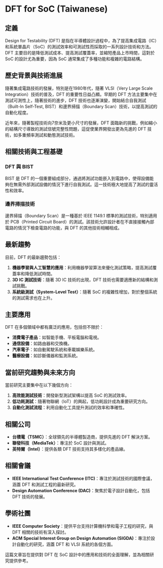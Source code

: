 # DFT for SoC (Taiwanese)

## 定義

Design for Testability (DFT) 是指在半導體設計過程中，為了提高集成電路（IC）和系統單晶片（SoC）的測試效率和可測試性而採取的一系列設計技術和方法。DFT 主要目的是降低測試成本、提高測試覆蓋率，並縮短產品上市時間，這對於 SoC 的設計尤為重要，因為 SoC 通常集成了多種功能和複雜的電路結構。

## 歷史背景與技術進展

隨著集成電路技術的發展，特別是在1980年代，隨著 VLSI（Very Large Scale Integration）技術的普及，DFT 的重要性日益凸顯。早期的 DFT 方法主要集中在測試可測性上，隨著技術的進步，DFT 技術也逐漸演變，開始結合自我測試（Built-In Self-Test, BIST）和邊界掃描（Boundary Scan）技術，以提高測試的自動化程度。

近年來，隨著製程技術向7奈米及更小尺寸的發展，DFT 面臨新的挑戰，例如縮小的結構尺寸導致的測試信號完整性問題，這促使業界開發出更為先進的 DFT 技術，如多重頻率測試和動態測試技術。

## 相關技術與工程基礎

### DFT 與 BIST

BIST 是 DFT 的一個重要組成部分，通過將測試功能嵌入到電路中，使得設備能夠在無需外部測試設備的情況下進行自我測試。這一技術極大地提高了測試的靈活性和效率。

### 邊界掃描技術

邊界掃描（Boundary Scan）是一種基於 IEEE 1149.1 標準的測試技術，特別適用於 PCB（Printed Circuit Board）的測試。該技術允許設計者在不直接接觸內部電路的情況下檢查電路的功能，與 DFT 的其他技術相輔相成。

## 最新趨勢

目前，DFT 的最新趨勢包括：

1. **機器學習與人工智慧的應用**：利用機器學習算法來優化測試策略，提高測試覆蓋率和降低測試時間。
2. **3D IC 測試技術**：隨著 3D IC 技術的出現，DFT 技術也需要適應新的結構和測試挑戰。
3. **系統級測試（System-Level Test）**：隨著 SoC 的複雜性增加，對於整個系統的測試需求也在上升。

## 主要應用

DFT 在多個領域中都有廣泛的應用，包括但不限於：

- **消費電子產品**：如智能手機、平板電腦和電視。
- **通信設備**：如路由器和交換機。
- **汽車電子**：如自動駕駛系統和車載娛樂系統。
- **醫療設備**：如診斷儀器和監測系統。

## 當前研究趨勢與未來方向

當前研究主要集中在以下幾個方向：

1. **高效能測試技術**：開發新型測試架構以提高 SoC 的測試效率。
2. **低功耗測試**：隨著物聯網（IoT）的興起，低功耗設計成為重要研究方向。
3. **自動化測試流程**：利用自動化工具提升測試的效率和準確性。

## 相關公司

- **台積電（TSMC）**：全球領先的半導體製造商，提供先進的 DFT 解決方案。
- **聯發科技（MediaTek）**：專注於 SoC 設計與測試。
- **英特爾（Intel）**：提供各類 DFT 技術支持其多樣化的產品線。

## 相關會議

- **IEEE International Test Conference (ITC)**：專注於測試技術的國際會議，涵蓋 DFT 和測試工程的最新研究。
- **Design Automation Conference (DAC)**：聚焦於電子設計自動化，包括 DFT 技術的發展。

## 學術社團

- **IEEE Computer Society**：提供平台支持計算機科學和電子工程的研究，與 DFT 相關的技術有深入探討。
- **ACM Special Interest Group on Design Automation (SIGDA)**：專注於設計自動化的研究，涵蓋 DFT 和 VLSI 系統的各個方面。

這篇文章旨在提供對 DFT 在 SoC 設計中的應用和技術的全面理解，並為相關研究提供參考。